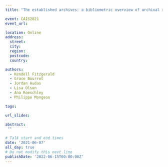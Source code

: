 ```yaml
---
title: "The established archives: a bibliometric overview of archival research"

event: CAIS2021
event_url: 

location: Online
address:
  street: 
  city: 
  region: 
  postcode: 
  country: 

authors:
  - Kendell Fitzgerald
  - Grace Bourret
  - Jordan Audas
  - Lisa Olson
  - Ana Roeschley
  - Philippe Mongeon

tags:

url_slides: 

abstract:
 ""

# Talk start and end times
date: '2021-06-07'
all_day: true
# Do not modify this next line
publishDate: '2022-06-15T00:00:00Z'
---
```

